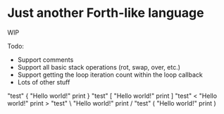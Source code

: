 # Just another Forth-like language

WIP

Todo:
- Support comments
- Support all basic stack operations (rot, swap, over, etc.)
- Support getting the loop iteration count within the loop callback
- Lots of other stuff

"test" { "Hello world!" print }
"test" [ "Hello world!" print ]
"test" < "Hello world!" print >
"test" \ "Hello world!" print /
"test" ( "Hello world!" print )
